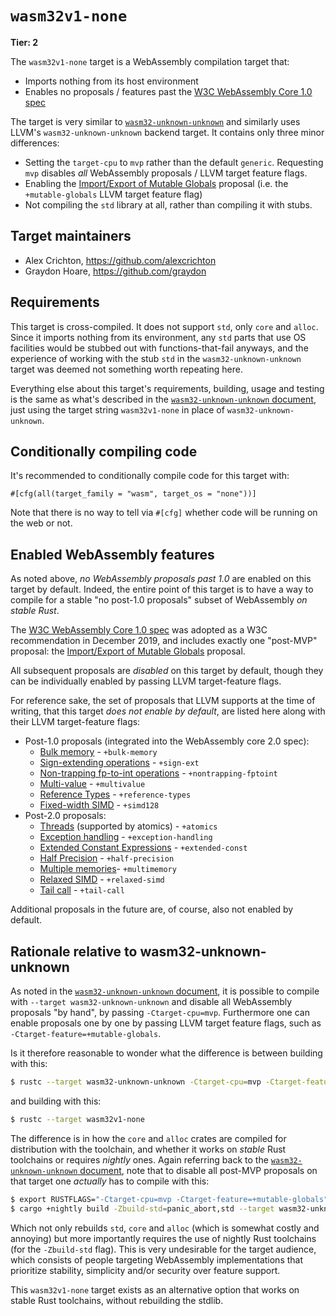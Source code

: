 # `wasm32v1-none`

**Tier: 2**

The `wasm32v1-none` target is a WebAssembly compilation target that:

- Imports nothing from its host environment
- Enables no proposals / features past the [W3C WebAssembly Core 1.0 spec]

[W3C WebAssembly Core 1.0 spec]: https://www.w3.org/TR/wasm-core-1/

The target is very similar to [`wasm32-unknown-unknown`](./wasm32-unknown-unknown.md) and similarly uses LLVM's `wasm32-unknown-unknown` backend target. It contains only three minor differences:

* Setting the `target-cpu` to `mvp` rather than the default `generic`. Requesting `mvp` disables _all_ WebAssembly proposals / LLVM target feature flags.
* Enabling the [Import/Export of Mutable Globals] proposal (i.e. the `+mutable-globals` LLVM target feature flag)
* Not compiling the `std` library at all, rather than compiling it with stubs.

[Import/Export of Mutable Globals]: https://github.com/WebAssembly/mutable-global

## Target maintainers

- Alex Crichton, https://github.com/alexcrichton
- Graydon Hoare, https://github.com/graydon

## Requirements

This target is cross-compiled. It does not support `std`, only `core` and `alloc`. Since it imports nothing from its environment, any `std` parts that use OS facilities would be stubbed out with functions-that-fail anyways, and the experience of working with the stub `std` in the `wasm32-unknown-unknown` target was deemed not something worth repeating here.

Everything else about this target's requirements, building, usage and testing is the same as what's described in the [`wasm32-unknown-unknown` document](./wasm32-unknown-unknown.md), just using the target string `wasm32v1-none` in place of `wasm32-unknown-unknown`.

## Conditionally compiling code

It's recommended to conditionally compile code for this target with:

```text
#[cfg(all(target_family = "wasm", target_os = "none"))]
```

Note that there is no way to tell via `#[cfg]` whether code will be running on
the web or not.

## Enabled WebAssembly features

As noted above, _no WebAssembly proposals past 1.0_ are enabled on this target by default. Indeed, the entire point of this target is to have a way to compile for a stable "no post-1.0 proposals" subset of WebAssembly _on stable Rust_.

The [W3C WebAssembly Core 1.0 spec] was adopted as a W3C recommendation in December 2019, and includes exactly one "post-MVP" proposal: the [Import/Export of Mutable Globals] proposal.

All subsequent proposals are _disabled_ on this target by default, though they can be individually enabled by passing LLVM target-feature flags.

For reference sake, the set of proposals that LLVM supports at the time of writing, that this target _does not enable by default_, are listed here along with their LLVM target-feature flags:

* Post-1.0 proposals (integrated into the WebAssembly core 2.0 spec):
    * [Bulk memory] - `+bulk-memory`
    * [Sign-extending operations] - `+sign-ext`
    * [Non-trapping fp-to-int operations] - `+nontrapping-fptoint`
    * [Multi-value] - `+multivalue`
    * [Reference Types] - `+reference-types`
    * [Fixed-width SIMD] - `+simd128`
* Post-2.0 proposals:
    * [Threads] (supported by atomics) - `+atomics`
    * [Exception handling]  - `+exception-handling`
    * [Extended Constant Expressions]  - `+extended-const`
    * [Half Precision]  - `+half-precision`
    * [Multiple memories]- `+multimemory`
    * [Relaxed SIMD] - `+relaxed-simd`
    * [Tail call] - `+tail-call`

[Bulk memory]: https://github.com/WebAssembly/spec/blob/main/proposals/bulk-memory-operations/Overview.md
[Sign-extending operations]: https://github.com/WebAssembly/spec/blob/main/proposals/sign-extension-ops/Overview.md
[Non-trapping fp-to-int operations]: https://github.com/WebAssembly/spec/blob/main/proposals/nontrapping-float-to-int-conversion/Overview.md
[Multi-value]: https://github.com/WebAssembly/spec/blob/main/proposals/multi-value/Overview.md
[Reference Types]: https://github.com/WebAssembly/spec/blob/main/proposals/reference-types/Overview.md
[Fixed-width SIMD]: https://github.com/WebAssembly/spec/blob/main/proposals/simd/SIMD.md
[Threads]: https://github.com/webassembly/threads
[Exception handling]: https://github.com/WebAssembly/exception-handling
[Extended Constant Expressions]: https://github.com/WebAssembly/extended-const
[Half Precision]: https://github.com/WebAssembly/half-precision
[Multiple memories]: https://github.com/WebAssembly/multi-memory
[Relaxed SIMD]: https://github.com/WebAssembly/relaxed-simd
[Tail call]: https://github.com/WebAssembly/tail-call

Additional proposals in the future are, of course, also not enabled by default.

## Rationale relative to wasm32-unknown-unknown

As noted in the [`wasm32-unknown-unknown` document](./wasm32-unknown-unknown.md), it is possible to compile with `--target wasm32-unknown-unknown` and disable all WebAssembly proposals "by hand", by passing `-Ctarget-cpu=mvp`. Furthermore one can enable proposals one by one by passing LLVM target feature flags, such as `-Ctarget-feature=+mutable-globals`.

Is it therefore reasonable to wonder what the difference is between building with this:

```sh
$ rustc --target wasm32-unknown-unknown -Ctarget-cpu=mvp -Ctarget-feature=+mutable-globals
```

and building with this:

```sh
$ rustc --target wasm32v1-none
```

The difference is in how the `core` and `alloc` crates are compiled for distribution with the toolchain, and whether it works on _stable_ Rust toolchains or requires _nightly_ ones. Again referring back to the [`wasm32-unknown-unknown` document](./wasm32-unknown-unknown.md), note that to disable all post-MVP proposals on that target one _actually_ has to compile with this:

```sh
$ export RUSTFLAGS="-Ctarget-cpu=mvp -Ctarget-feature=+mutable-globals"
$ cargo +nightly build -Zbuild-std=panic_abort,std --target wasm32-unknown-unknown
```

Which not only rebuilds `std`, `core` and `alloc` (which is somewhat costly and annoying) but more importantly requires the use of nightly Rust toolchains (for the `-Zbuild-std` flag). This is very undesirable for the target audience, which consists of people targeting WebAssembly implementations that prioritize stability, simplicity and/or security over feature support.

This `wasm32v1-none` target exists as an alternative option that works on stable Rust toolchains, without rebuilding the stdlib.
